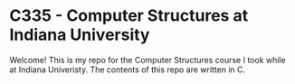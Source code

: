 # C335 - Computer Structures at Indiana University
Welcome! This is my repo for the Computer Structures course I took while at Indiana Univeristy. The contents of this repo are written in C.

